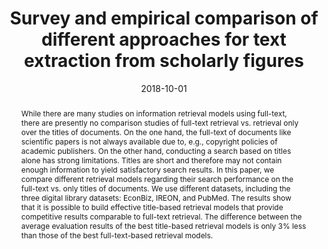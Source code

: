 ---
title: 'Survey and empirical comparison of different approaches for text extraction from scholarly figures'
collection: publications
authors: 'Ahmed Saleh, <u>Tilman Beck</u>, Lukas Galke, Ansgar Scherp'
abstract: 'While there are many studies on information retrieval models using full-text, there are presently no comparison studies of full-text retrieval vs. retrieval only over the titles of documents. On the one hand, the full-text of documents like scientific papers is not always available due to, e.g., copyright policies of academic publishers. On the other hand, conducting a search based on titles alone has strong limitations. Titles are short and therefore may not contain enough information to yield satisfactory search results. In this paper, we compare different retrieval models regarding their search performance on the full-text vs. only titles of documents. We use different datasets, including the three digital library datasets: EconBiz, IREON, and PubMed. The results show that it is possible to build effective title-based retrieval models that provide competitive results comparable to full-text retrieval. The difference between the average evaluation results of the best title-based retrieval models is only 3% less than those of the best full-text-based retrieval models.'
date: 2018-10-01
venue: '20th International Conference on Asia-Pacific Digital Libraries, ICADL 2018, Hamilton, New Zealand, November 19-22, 2018, Proceedings'
link: 'http://dx.doi.org/10.1007/978-3-030-04257-8_30'
---